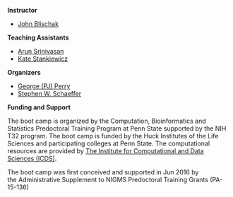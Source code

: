 
**Instructor**

* [John Blischak][john]

[john]: https://jdblischak.com/

**Teaching Assistants**

* [Arun Srinivasan][arun]
* [Kate Stankiewicz][kate]

[arun]: https://science.psu.edu/index.php/stat/people/uus91
[kate]: https://science.psu.edu/bio/people/khs18

**Organizers**

* [George (PJ) Perry][pj]
* [Stephen W. Schaeffer][steve]

[pj]: https://science.psu.edu/bio/people/ghp3
[steve]: https://science.psu.edu/bio/people/sws4

**Funding and Support**

The boot camp is organized by the Computation, Bioinformatics and Statistics Predoctoral Training Program at Penn State supported by the NIH T32 program. The boot camp is funded by the Huck Institutes of the Life Sciences and participating colleges at Penn State.
The computational resources are provided by [The Institute for Computational and Data Sciences (ICDS)](https://www.icds.psu.edu/).

The boot camp was first conceived and supported in Jun 2016 by the Administrative Supplement to NIGMS Predoctoral Training Grants (PA-15-136)
